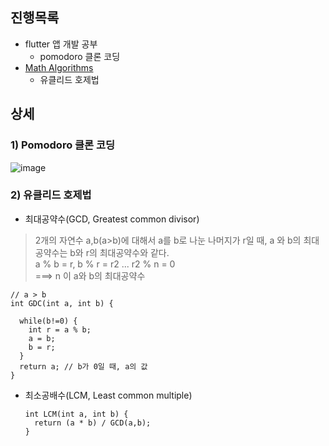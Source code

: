 ## 진행목록
- flutter 앱 개발 공부
  - pomodoro 클론 코딩
- [Math Algorithms](https://github.com/Si-Hyeak-KANG/daily_coding_java/blob/master/src/algorithm/math.md)
  - 유클리드 호제법
## 상세

### 1) Pomodoro 클론 코딩
![image](https://github.com/BBack-BBoo-Team/Problem_Solving/assets/79829085/bb5a4a50-9263-4695-bdf0-a9519de58d7a)

### 2) 유클리드 호제법

- 최대공약수(GCD, Greatest common divisor)
> 2개의 자연수 a,b(a>b)에 대해서 a를 b로 나눈 나머지가 r일 때, a 와 b의 최대공약수는 b와 r의 최대공약수와 같다. <br>
> a % b = r, b % r = r2 ... r2 % n = 0 <br>
> ===> n 이 a와 b의 최대공약수

    // a > b
    int GDC(int a, int b) {

      while(b!=0) {
        int r = a % b;
        a = b;
        b = r;
      }
      return a; // b가 0일 때, a의 값
    }



- 최소공배수(LCM, Least common multiple)

      int LCM(int a, int b) {
        return (a * b) / GCD(a,b);
      } 
